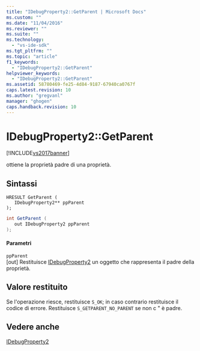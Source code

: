 ```yaml
---
title: "IDebugProperty2::GetParent | Microsoft Docs"
ms.custom: ""
ms.date: "11/04/2016"
ms.reviewer: ""
ms.suite: ""
ms.technology: 
  - "vs-ide-sdk"
ms.tgt_pltfrm: ""
ms.topic: "article"
f1_keywords: 
  - "IDebugProperty2::GetParent"
helpviewer_keywords: 
  - "IDebugProperty2::GetParent"
ms.assetid: 58780469-fe25-4d84-9187-67940ca0767f
caps.latest.revision: 10
ms.author: "gregvanl"
manager: "ghogen"
caps.handback.revision: 10
---
```

# IDebugProperty2::GetParent
[!INCLUDE[vs2017banner](../../../code-quality/includes/vs2017banner.md)]

ottiene la proprietà padre di una proprietà.  
  
## Sintassi  
  
```cpp#  
HRESULT GetParent (   
   IDebugProperty2** ppParent  
);  
```  
  
```c#  
int GetParent (   
   out IDebugProperty2 ppParent  
);  
```  
  
#### Parametri  
 `ppParent`  
 \[out\]  Restituisce [IDebugProperty2](../../../extensibility/debugger/reference/idebugproperty2.md) un oggetto che rappresenta il padre della proprietà.  
  
## Valore restituito  
 Se l'operazione riesce, restituisce `S_OK`; in caso contrario restituisce il codice di errore.  Restituisce `S_GETPARENT_NO_PARENT` se non c " è padre.  
  
## Vedere anche  
 [IDebugProperty2](../../../extensibility/debugger/reference/idebugproperty2.md)